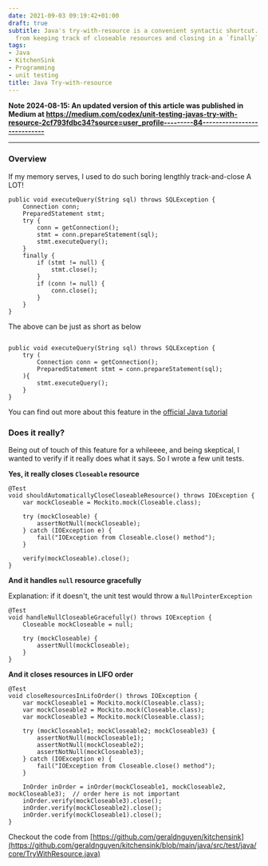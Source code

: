 ```yaml
---
date: 2021-09-03 09:19:42+01:00
draft: true
subtitle: Java's try-with-resource is a convenient syntactic shortcut. It frees developers
  from keeping track of closeable resources and closing in a `finally` block
tags:
- Java
- KitchenSink
- Programming
- unit testing
title: Java Try-with-resource
---
```


**Note 2024-08-15: An updated version of this article was published in Medium at https://medium.com/codex/unit-testing-javas-try-with-resource-2cf793fdbc34?source=user_profile---------84----------------------------**

-----------------

### Overview

If my memory serves, I used to do such boring lengthly track-and-close A LOT!

```
public void executeQuery(String sql) throws SQLException {
    Connection conn;
    PreparedStatement stmt; 
    try {
        conn = getConnection();
        stmt = conn.prepareStatement(sql);
        stmt.executeQuery();
    }
    finally {
        if (stmt != null) {
            stmt.close();
        }
        if (conn != null) {
            conn.close();
        }
    }
}

```

The above can be just as short as below

```

public void executeQuery(String sql) throws SQLException {
    try (
        Connection conn = getConnection();
        PreparedStatement stmt = conn.prepareStatement(sql);
    ){
        stmt.executeQuery();
    }
}

```

You can find out more about this feature in the [official Java tutorial](https://docs.oracle.com/javase/tutorial/essential/exceptions/tryResourceClose.html)

### Does it really?

Being out of touch of this feature for a whileeee, and being skeptical, I wanted to verify if it really does what it says. So I wrote a few unit tests.

**Yes, it really closes `Closeable` resource**

```
@Test
void shouldAutomaticallyCloseCloseableResource() throws IOException {
    var mockCloseable = Mockito.mock(Closeable.class);

    try (mockCloseable) {
        assertNotNull(mockCloseable);
    } catch (IOException e) {
        fail("IOException from Closeable.close() method");
    }

    verify(mockCloseable).close();
}
```

**And it handles `null` resource gracefully**

Explanation: if it doesn't, the unit test would throw a `NullPointerException`

```
@Test
void handleNullCloseableGracefully() throws IOException {
    Closeable mockCloseable = null;

    try (mockCloseable) {
        assertNull(mockCloseable);
    }
}
```

**And it closes resources in LIFO order**

```
@Test
void closeResourcesInLifoOrder() throws IOException {
    var mockCloseable1 = Mockito.mock(Closeable.class);
    var mockCloseable2 = Mockito.mock(Closeable.class);
    var mockCloseable3 = Mockito.mock(Closeable.class);

    try (mockCloseable1; mockCloseable2; mockCloseable3) {
        assertNotNull(mockCloseable1);
        assertNotNull(mockCloseable2);
        assertNotNull(mockCloseable3);
    } catch (IOException e) {
        fail("IOException from Closeable.close() method");
    }

    InOrder inOrder = inOrder(mockCloseable1, mockCloseable2, mockCloseable3);  // order here is not important
    inOrder.verify(mockCloseable3).close();
    inOrder.verify(mockCloseable2).close();
    inOrder.verify(mockCloseable1).close();
}
```

Checkout the code from [https://github.com/geraldnguyen/kitchensink](https://github.com/geraldnguyen/kitchensink/blob/main/java/src/test/java/core/TryWithResource.java)